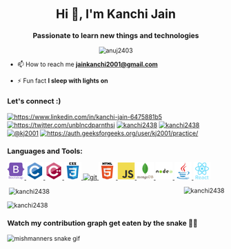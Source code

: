 <h1 align="center">Hi 👋, I'm Kanchi Jain</h1>
<h3 align="center">Passionate to learn new things and technologies</h3>

<p align="center"> <img src="https://komarev.com/ghpvc/?username=anuj2403&label=Profile%20views&color=0e75b6&style=flat" alt="anuj2403" /> </p>

- 📫 How to reach me **jainkanchi2001@gmail.com**

- ⚡ Fun fact **I sleep with lights on**

<h3 align="left">Let's connect :)</h3>
<p align="left">
<a href="https://www.linkedin.com/in/kanchi-jain-6475881b5" target="blank"><img align="center" src="https://raw.githubusercontent.com/rahuldkjain/github-profile-readme-generator/master/src/images/icons/Social/linked-in-alt.svg" alt="https://www.linkedin.com/in/kanchi-jain-6475881b5" height="30" width="40" /></a>
<a href="https://twitter.com/unblncdparnthsi" target="blank"><img align="center" src="https://github.com/ombharatiya/ombharatiya/blob/master/assets/icons/icons8-twitter-48.png" alt="https://twitter.com/unblncdparnthsi" height="40" width="40" /></a>  
<a href="https://instagram.com/kanchi2438" target="blank"><img align="center" src="https://raw.githubusercontent.com/rahuldkjain/github-profile-readme-generator/master/src/images/icons/Social/instagram.svg" alt="kanchi2438" height="30" width="40" /></a>
<a href="https://www.codechef.com/users/kanchi2438" target="blank"><img align="center" src="https://cdn.jsdelivr.net/npm/simple-icons@3.1.0/icons/codechef.svg" alt="kanchi2438" height="30" width="40" /></a>
<a href="https://www.hackerrank.com/@kj2001" target="blank"><img align="center" src="https://raw.githubusercontent.com/rahuldkjain/github-profile-readme-generator/master/src/images/icons/Social/hackerrank.svg" alt="@kj2001" height="30" width="40" /></a>
<a href="https://auth.geeksforgeeks.org/user/kj2001/practice/" target="blank"><img align="center" src="https://raw.githubusercontent.com/rahuldkjain/github-profile-readme-generator/master/src/images/icons/Social/geeks-for-geeks.svg" alt="https://auth.geeksforgeeks.org/user/kj2001/practice/" height="30" width="40" /></a>
</p>

<h3 align="left">Languages and Tools:</h3>
<p align="left"> <a href="https://getbootstrap.com" target="_blank" rel="noreferrer"> <img src="https://raw.githubusercontent.com/devicons/devicon/master/icons/bootstrap/bootstrap-plain-wordmark.svg" alt="bootstrap" width="40" height="40"/> </a> <a href="https://www.cprogramming.com/" target="_blank" rel="noreferrer"> <img src="https://raw.githubusercontent.com/devicons/devicon/master/icons/c/c-original.svg" alt="c" width="40" height="40"/> </a> <a href="https://www.w3schools.com/cpp/" target="_blank" rel="noreferrer"> <img src="https://raw.githubusercontent.com/devicons/devicon/master/icons/cplusplus/cplusplus-original.svg" alt="cplusplus" width="40" height="40"/> </a> <a href="https://www.w3schools.com/css/" target="_blank" rel="noreferrer"> <img src="https://raw.githubusercontent.com/devicons/devicon/master/icons/css3/css3-original-wordmark.svg" alt="css3" width="40" height="40"/> </a> <a href="https://git-scm.com/" target="_blank" rel="noreferrer"> <img src="https://www.vectorlogo.zone/logos/git-scm/git-scm-icon.svg" alt="git" width="40" height="40"/> </a> <a href="https://www.w3.org/html/" target="_blank" rel="noreferrer"> <img src="https://raw.githubusercontent.com/devicons/devicon/master/icons/html5/html5-original-wordmark.svg" alt="html5" width="40" height="40"/> </a> <a href="https://developer.mozilla.org/en-US/docs/Web/JavaScript" target="_blank" rel="noreferrer"> <img src="https://raw.githubusercontent.com/devicons/devicon/master/icons/javascript/javascript-original.svg" alt="javascript" width="40" height="40"/> </a> <a href="https://www.mongodb.com/" target="_blank" rel="noreferrer"> <img src="https://raw.githubusercontent.com/devicons/devicon/master/icons/mongodb/mongodb-original-wordmark.svg" alt="mongodb" width="40" height="40"/> </a> <a href="https://nodejs.org" target="_blank" rel="noreferrer"> <img src="https://raw.githubusercontent.com/devicons/devicon/master/icons/nodejs/nodejs-original-wordmark.svg" alt="nodejs" width="40" height="40"/> </a> <a href="https://www.java.com" target="_blank" rel="noreferrer"> <img src="https://raw.githubusercontent.com/devicons/devicon/master/icons/java/java-original.svg" alt="java" width="40" height="40"/> </a> <a href="https://reactjs.org/" target="_blank" rel="noreferrer"> <img src="https://raw.githubusercontent.com/devicons/devicon/master/icons/react/react-original-wordmark.svg" alt="react" width="40" height="40"/> </a> </p>

<p><img align="right" src="https://github-readme-stats.vercel.app/api/top-langs?username=kanchi2438&show_icons=true&locale=en&layout=compact" alt="kanchi2438" /></p>

<p>&nbsp;<img align="center" src="https://github-readme-stats.vercel.app/api?username=kanchi2438&show_icons=true&locale=en" alt="kanchi2438" /></p>

<p><img align="center" src="https://github-readme-streak-stats.herokuapp.com/?user=kanchi2438&" alt="kanchi2438" /></p>

### Watch my contribution graph get eaten by the snake 🐍😒

<!-- platane/snk works, it just puts it on a new branch -->
![mishmanners snake gif](https://github.com/kanchi2438/kanchi2438/blob/output/github-contribution-grid-snake.svg)
